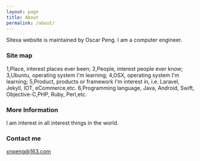 ```yaml
---
layout: page
title: About
permalink: /about/
---
```


Sitexa website is maintained by Oscar Peng. I am a computer engineer.

### Site map
1,Place, interest places ever been;
2,People, interest people ever know;
3,Ubuntu, operating system I'm learning;
4,OSX, operating system I'm learning;
5,Product, products or framework I'm interest in, i.e. Laravel, Jekyll, IOT, eCommerce,etc.
6,Programming language, Java, Android, Swift, Objective-C,PHP, Ruby, Perl,etc.

### More Information

I am interest in all interest things in the world.

### Contact me

[xnpeng@163.com](mailto:xnpeng@163.com)